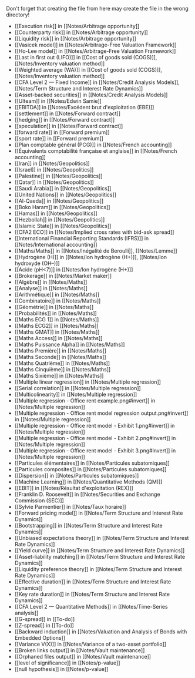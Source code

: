 Don't forget that creating the file from here may create the file in the wrong directory!
- [[Execution risk]] in [[Notes/Arbitrage opportunity]]
- [[Counterparty risk]] in [[Notes/Arbitrage opportunity]]
- [[Liquidity risk]] in [[Notes/Arbitrage opportunity]]
- [[Vasicek model]] in [[Notes/Arbitrage-Free Valuation Framework]]
- [[Ho-Lee model]] in [[Notes/Arbitrage-Free Valuation Framework]]
- [[Last in first out (LIFO)]] in [[Cost of goods sold (COGS)]], [[Notes/Inventory valuation method]]
- [[Weighted average (WA)]] in [[Cost of goods sold (COGS)]], [[Notes/Inventory valuation method]]
- [[CFA Level 2 — Fixed Income]] in [[Notes/Credit Analysis Models]], [[Notes/Term Structure and Interest Rate Dynamics]]
- [[Asset-backed securities]] in [[Notes/Credit Analysis Models]]
- [[Ulteam]] in [[Notes/Edwin Samie]]
- [[EBITDA]] in [[Notes/Excédent brut d'exploitation (EBE)]]
- [[settlement]] in [[Notes/Forward contract]]
- [[hedging]] in [[Notes/Forward contract]]
- [[speculation]] in [[Notes/Forward contract]]
- [[forward rate]] in [[Forward premium]]
- [[sport rate]] in [[Forward premium]]
- [[Plan comptable général (PCG)]] in [[Notes/French accounting]]
- [[Équivalents comptabilité française et anglaise]] in [[Notes/French accounting]]
- [[Iran]] in [[Notes/Geopolitics]]
- [[Israel]] in [[Notes/Geopolitics]]
- [[Palestine]] in [[Notes/Geopolitics]]
- [[Qatar]] in [[Notes/Geopolitics]]
- [[Saudi Arabia]] in [[Notes/Geopolitics]]
- [[United Nations]] in [[Notes/Geopolitics]]
- [[Al-Qaeda]] in [[Notes/Geopolitics]]
- [[Boko Haram]] in [[Notes/Geopolitics]]
- [[Hamas]] in [[Notes/Geopolitics]]
- [[Hezbollah]] in [[Notes/Geopolitics]]
- [[Islamic State]] in [[Notes/Geopolitics]]
- [[CFA2 ECO]] in [[Notes/Implied cross rates with bid-ask spread]]
- [[International Financial Reporting Standards (IFRS)]] in [[Notes/International accounting]]
- [[Maths/Maths]] in [[Notes/Inégalité de Beroulli]], [[Notes/Lemme]]
- [[Hydrogène (H)]] in [[Notes/Ion hydrogène (H+)]], [[Notes/Ion hydroxyde (OH–)]]
- [[Acide (pH<7)]] in [[Notes/Ion hydrogène (H+)]]
- [[Brokerage]] in [[Notes/Market maker]]
- [[Algèbre]] in [[Notes/Maths]]
- [[Analyse]] in [[Notes/Maths]]
- [[Arithmétique]] in [[Notes/Maths]]
- [[Combinatoire]] in [[Notes/Maths]]
- [[Géométrie]] in [[Notes/Maths]]
- [[Probabilités]] in [[Notes/Maths]]
- [[Maths ECG 1]] in [[Notes/Maths]]
- [[Maths ECG2]] in [[Notes/Maths]]
- [[Maths GMAT]] in [[Notes/Maths]]
- [[Maths Access]] in [[Notes/Maths]]
- [[Maths Puissance Alpha]] in [[Notes/Maths]]
- [[Maths Première]] in [[Notes/Maths]]
- [[Maths Seconde]] in [[Notes/Maths]]
- [[Maths Quatrième]] in [[Notes/Maths]]
- [[Maths Cinquième]] in [[Notes/Maths]]
- [[Maths Sixième]] in [[Notes/Maths]]
- [[Multiple linear regression]] in [[Notes/Multiple regression]]
- [[Serial correlation]] in [[Notes/Multiple regression]]
- [[Multicolinearity]] in [[Notes/Multiple regression]]
- [[Multiple regression - Office rent example.png#invert]] in [[Notes/Multiple regression]]
- [[Multiple regression - Office rent model regression output.png#invert]] in [[Notes/Multiple regression]]
- [[Multiple regression - Office rent model - Exhibit 1.png#invert]] in [[Notes/Multiple regression]]
- [[Multiple regression - Office rent model - Exhibit 2.png#invert]] in [[Notes/Multiple regression]]
- [[Multiple regression - Office rent model - Exhibit 3.png#invert]] in [[Notes/Multiple regression]]
- [[Particules élémentaires]] in [[Notes/Particules subatomiques]]
- [[Particules composites]] in [[Notes/Particules subatomiques]]
- [[Dispersion]] in [[Notes/Particules subatomiques]]
- [[Machine Learning]] in [[Notes/Quantitative Methods (QM)]]
- [[EBIT]] in [[Notes/Résultat d'exploitation (REX)]]
- [[Franklin D. Roosevelt]] in [[Notes/Securities and Exchange Commission (SEC)]]
- [[Sylvie Parmentier]] in [[Notes/Taux horaire]]
- [[Forward pricing model]] in [[Notes/Term Structure and Interest Rate Dynamics]]
- [[Bootstrapping]] in [[Notes/Term Structure and Interest Rate Dynamics]]
- [[Unbiased expectations theory]] in [[Notes/Term Structure and Interest Rate Dynamics]]
- [[Yield curve]] in [[Notes/Term Structure and Interest Rate Dynamics]]
- [[Asset-liability matching]] in [[Notes/Term Structure and Interest Rate Dynamics]]
- [[Liquidity preference theory]] in [[Notes/Term Structure and Interest Rate Dynamics]]
- [[Effective duration]] in [[Notes/Term Structure and Interest Rate Dynamics]]
- [[Key rate duration]] in [[Notes/Term Structure and Interest Rate Dynamics]]
- [[CFA Level 2 — Quantitative Methods]] in [[Notes/Time-Series analysis]]
- [[G-spread]] in [[To-do]]
- [[Z-spread]] in [[To-do]]
- [[Backward induction]] in [[Notes/Valuation and Analysis of Bonds with Embedded Options]]
- [[Variance V(X)]] in [[Notes/Variance of a two-asset portfolio]]
- [[Broken links output]] in [[Notes/Vault maintenance]]
- [[Orphaned files output]] in [[Notes/Vault maintenance]]
- [[level of significance]] in [[Notes/p-value]]
- [[null hypothesis]] in [[Notes/p-value]]
